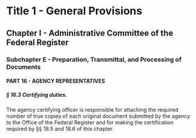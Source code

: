 
# Title 1 - General Provisions
## Chapter I - Administrative Committee of the Federal Register
### Subchapter E - Preparation, Transmittal, and Processing of Documents
#### PART 16 - AGENCY REPRESENTATIVES
##### § 16.3 Certifying duties.

The agency certifying officer is responsible for attaching the required number of true copies of each original document submitted by the agency to the Office of the Federal Register and for making the certification required by §§ 18.5 and 18.6 of this chapter.
